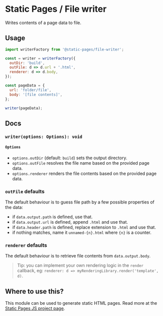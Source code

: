 # Static Pages / File writer
Writes contents of a page data to file.

## Usage
```js
import writerFactory from '@static-pages/file-writer';

const = writer = writerFactory({
  outDir: 'build',
  outFile: d => d.url + '.html',
  renderer: d => d.body,
});

const pageData = {
  url: 'folder/file',
  body: '[file contents]',
};

writer(pageData);
```

## Docs

### __`writer(options: Options): void`__

#### `Options`
- `options.outDir` (default: `build`) sets the output directory.
- `options.outFile` resolves the file name based on the provided page data.
- `options.renderer` renders the file contents based on the provided page data.

### `outFile` defaults
The default behaviour is to guess file path by a few possible properties of the data:

- if `data.output.path` is defined, use that.
- if `data.output.url` is defined, append `.html` and use that.
- if `data.header.path` is defined, replace extension to `.html` and use that.
- if nothing matches, name it `unnamed-{n}.html` where `{n}` is a counter.

### `renderer` defaults
The default behaviour is to retrieve file contents from `data.output.body`.

> Tip: you can implement your own rendering logic in the `render` callback, eg: `renderer: d => myRenderingLibrary.render('template', d)`.

## Where to use this?
This module can be used to generate static HTML pages. Read more at the [Static Pages JS project page](https://staticpagesjs.github.io/).
